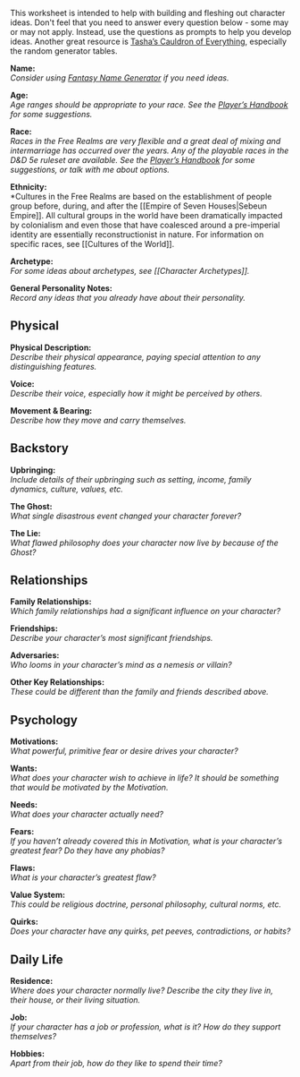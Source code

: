This worksheet is intended to help with building and fleshing out character ideas. Don't feel that you need to answer every question below - some may or may not apply. Instead, use the questions as prompts to help you develop ideas. Another great resource is [Tasha’s Cauldron of Everything](https://www.dndbeyond.com/sources/tcoe), especially the random generator tables.

**Name:**  
*Consider using [Fantasy Name Generator](https://www.fantasynamegenerators.com/) if you need ideas.*

**Age:**  
*Age ranges should be appropriate to your race. See the [Player’s Handbook](https://www.dndbeyond.com/sources/phb) for some suggestions.*

**Race:**  
*Races in the Free Realms are very flexible and a great deal of mixing and intermarriage has occurred over the years. Any of the playable races in the D&D 5e ruleset are available. See the [Player’s Handbook](https://www.dndbeyond.com/sources/phb) for some suggestions, or talk with me about options.*

**Ethnicity:**  
*Cultures in the Free Realms are based on the establishment of people group before, during, and after the [[Empire of Seven Houses|Sebeun Empire]]. All cultural groups in the world have been dramatically impacted by colonialism and even those that have coalesced around a pre-imperial identity are essentially reconstructionist in nature. For information on specific races, see [[Cultures of the World]].

**Archetype:**  
*For some ideas about archetypes, see [[Character Archetypes]].*

**General Personality Notes:**  
*Record any ideas that you already have about their personality.*

## Physical

**Physical Description:**  
*Describe their physical appearance, paying special attention to any distinguishing features.*

**Voice:**  
*Describe their voice, especially how it might be perceived by others.*

**Movement & Bearing:**  
*Describe how they move and carry themselves.*

## Backstory

**Upbringing:**  
*Include details of their upbringing such as setting, income, family dynamics, culture, values, etc.*

**The Ghost:**  
*What single disastrous event changed your character forever?*

**The Lie:**  
*What flawed philosophy does your character now live by because of the Ghost?*

## Relationships

**Family Relationships:**  
*Which family relationships had a significant influence on your character?*

**Friendships:**  
*Describe your character’s most significant friendships.*

**Adversaries:**  
*Who looms in your character’s mind as a nemesis or villain?*

**Other Key Relationships:**  
*These could be different than the family and friends described above.*

## Psychology

**Motivations:**  
*What powerful, primitive fear or desire drives your character?*

**Wants:**  
*What does your character wish to achieve in life? It should be something that would be motivated by the Motivation.*

**Needs:**  
*What does your character actually need?*

**Fears:**  
*If you haven’t already covered this in Motivation, what is your character’s greatest fear? Do they have any phobias?*

**Flaws:**  
*What is your character’s greatest flaw?*

**Value System:**  
*This could be religious doctrine, personal philosophy, cultural norms, etc.*

**Quirks:**  
*Does your character have any quirks, pet peeves, contradictions, or habits?*

## Daily Life

**Residence:**  
*Where does your character normally live? Describe the city they live in, their house, or their living situation.*

**Job:**  
*If your character has a job or profession, what is it? How do they support themselves?*

**Hobbies:**  
*Apart from their job, how do they like to spend their time?*


